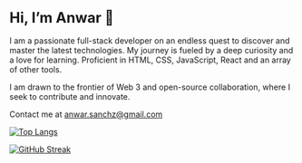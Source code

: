 <h1 style=font-size:25px>Hi, I’m Anwar 👋</h1> 
        
I am a passionate full-stack developer on an endless quest to discover and master the latest technologies. 
My journey is fueled by a deep curiosity and a love for learning.
Proficient in HTML, CSS, JavaScript, React and an array of other tools.

I am drawn to the frontier of Web 3 and open-source collaboration, where I seek to contribute and innovate.

Contact me at anwar.sanchz@gmail.com

[![Top Langs](https://github-readme-stats.vercel.app/api/top-langs/?username=zleypner&layout=donut)](https://github.com/anuraghazra/github-readme-stats)

[![GitHub Streak](https://streak-stats.demolab.com/?user=zleypner&currStreakNum=2FD3EB&fire=pink&sideLabels=F00&date_format=[Y.]n.j)](https://git.io/streak-stats)

<!-- ![](https://komarev.com/ghpvc/?username=your-github-zleypner&label=PROFILE+VIEWS) -->
